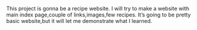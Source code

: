 ﻿This project is gonna be a recipe website. 
I will try to make a website with main index page,couple of links,images,few recipes.
It’s going to be pretty basic website,but it will let me demonstrate what I learned.

